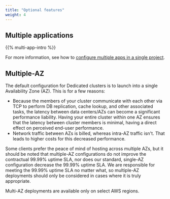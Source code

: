 ```yaml
---
title: "Optional features"
weight: 4
---
```


## Multiple applications

{{% multi-app-intro %}}

For more information, see how to [configure multiple apps in a single project](../../create-apps/multi-app/_index.md).

## Multiple-AZ

The default configuration for Dedicated clusters is to launch into a single Availability Zone (AZ).
This is for a few reasons:

- Because the members of your cluster communicate with each other via TCP to perform DB replication, cache lookup, and other associated tasks, the latency between data centers/AZs can become a significant performance liability.
Having your entire cluster within one AZ ensures that the latency between cluster members is minimal, having a direct effect on perceived end-user performance.
- Network traffic between AZs is billed, whereas intra-AZ traffic isn't.
That leads to higher costs for this decreased performance.

Some clients prefer the peace of mind of hosting across multiple AZs, but it should be noted that multiple-AZ configurations do not improve the contractual 99.99% uptime SLA, nor does our standard, single-AZ configuration decrease the 99.99% uptime SLA.
We are responsible for meeting the 99.99% uptime SLA no matter what, so multiple-AZ deployments should only be considered in cases where it is truly appropriate.

Multi-AZ deployments are available only on select AWS regions.

